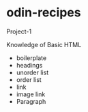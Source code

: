 # odin-recipes
Project-1


Knowledge of Basic HTML

<ul>
    <li>boilerplate</li>
    <li>headings</li>
    <li>unorder list</li>
    <li>order list</li>
    <li>link</li>
    <li>image link</li>
    <li>Paragraph</li>
</ul>






